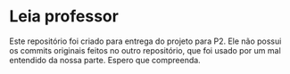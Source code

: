 # Leia professor

Este repositório foi criado para entrega do projeto para P2.
Ele não possui os commits originais feitos no outro repositório, que foi usado por um mal entendido da nossa parte.
Espero que compreenda.
